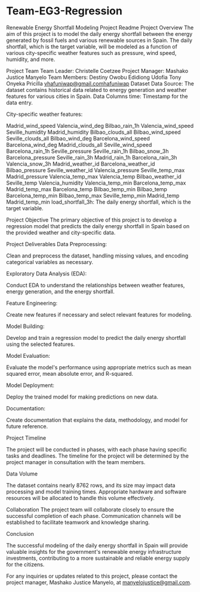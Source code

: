 # Team-EG3-Regression

Renewable Energy Shortfall Modeling Project Readme
Project Overview
The aim of this project is to model the daily energy shortfall between the energy generated by fossil fuels and various renewable sources in Spain. The daily shortfall, which is the target variable, will be modeled as a function of various city-specific weather features such as pressure, wind speed, humidity, and more.

Project Team
Team Leader: Christelle Coetzee
Project Manager: Mashako Justice Manyelo
Team Members:
Destiny Owobu
Edidiong Udofia
Tony Onyeka
Pricilla vhafuniwap@gmail.comhafuniwap
Dataset
Data Source: The dataset contains historical data related to energy generation and weather features for various cities in Spain.
Data Columns
time: Timestamp for the data entry.

City-specific weather features:

Madrid_wind_speed
Valencia_wind_deg
Bilbao_rain_1h
Valencia_wind_speed
Seville_humidity
Madrid_humidity
Bilbao_clouds_all
Bilbao_wind_speed
Seville_clouds_all
Bilbao_wind_deg
Barcelona_wind_speed
Barcelona_wind_deg
Madrid_clouds_all
Seville_wind_speed
Barcelona_rain_1h
Seville_pressure
Seville_rain_1h
Bilbao_snow_3h
Barcelona_pressure
Seville_rain_3h
Madrid_rain_1h
Barcelona_rain_3h
Valencia_snow_3h
Madrid_weather_id
Barcelona_weather_id
Bilbao_pressure
Seville_weather_id
Valencia_pressure
Seville_temp_max
Madrid_pressure
Valencia_temp_max
Valencia_temp
Bilbao_weather_id
Seville_temp
Valencia_humidity
Valencia_temp_min
Barcelona_temp_max
Madrid_temp_max
Barcelona_temp
Bilbao_temp_min
Bilbao_temp
Barcelona_temp_min
Bilbao_temp_max
Seville_temp_min
Madrid_temp
Madrid_temp_min
load_shortfall_3h: The daily energy shortfall, which is the target variable.

Project Objective
The primary objective of this project is to develop a regression model that predicts the daily energy shortfall in Spain based on the provided weather and city-specific data.

Project Deliverables
Data Preprocessing:

Clean and preprocess the dataset, handling missing values, and encoding categorical variables as necessary.

Exploratory Data Analysis (EDA):

Conduct EDA to understand the relationships between weather features, energy generation, and the energy shortfall.

Feature Engineering:

Create new features if necessary and select relevant features for modeling.

Model Building:

Develop and train a regression model to predict the daily energy shortfall using the selected features.

Model Evaluation:

Evaluate the model's performance using appropriate metrics such as mean squared error, mean absolute error, and R-squared.

Model Deployment:

Deploy the trained model for making predictions on new data.

Documentation:

Create documentation that explains the data, methodology, and model for future reference.

Project Timeline

The project will be conducted in phases, with each phase having specific tasks and deadlines. The timeline for the project will be determined by the project manager in consultation with the team members.

Data Volume

The dataset contains nearly 8762 rows, and its size may impact data processing and model training times. Appropriate hardware and software resources will be allocated to handle this volume effectively.

Collaboration
The project team will collaborate closely to ensure the successful completion of each phase. Communication channels will be established to facilitate teamwork and knowledge sharing.

Conclusion

The successful modeling of the daily energy shortfall in Spain will provide valuable insights for the government's renewable energy infrastructure investments, contributing to a more sustainable and reliable energy supply for the citizens.

For any inquiries or updates related to this project, please contact the project manager, Mashako Justice Manyelo, at manyelojustice@gmail.com.

